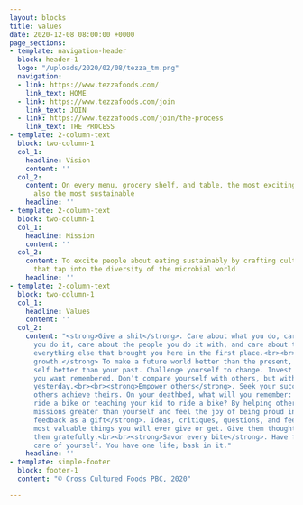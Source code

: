 ```yaml
---
layout: blocks
title: values
date: 2020-12-08 08:00:00 +0000
page_sections:
- template: navigation-header
  block: header-1
  logo: "/uploads/2020/02/08/tezza_tm.png"
  navigation:
  - link: https://www.tezzafoods.com/
    link_text: HOME
  - link: https://www.tezzafoods.com/join
    link_text: JOIN
  - link: https://www.tezzafoods.com/join/the-process
    link_text: THE PROCESS
- template: 2-column-text
  block: two-column-1
  col_1:
    headline: Vision
    content: ''
  col_2:
    content: On every menu, grocery shelf, and table, the most exciting foods are
      also the most sustainable
    headline: ''
- template: 2-column-text
  block: two-column-1
  col_1:
    headline: Mission
    content: ''
  col_2:
    content: To excite people about eating sustainably by crafting cultured foods
      that tap into the diversity of the microbial world
    headline: ''
- template: 2-column-text
  block: two-column-1
  col_1:
    headline: Values
    content: ''
  col_2:
    content: "<strong>Give a shit</strong>. Care about what you do, care about how
      you do it, care about the people you do it with, and care about the planet and
      everything else that brought you here in the first place.<br><br><strong>Log
      growth.</strong> To make a future world better than the present, make your present
      self better than your past. Challenge yourself to change. Invest in the person
      you want remembered. Don’t compare yourself with others, but with who you were
      yesterday.<br><br><strong>Empower others</strong>. Seek your success by helping
      others achieve theirs. On your deathbed, what will you remember: learning to
      ride a bike or teaching your kid to ride a bike? By helping others, you achieve
      missions greater than yourself and feel the joy of being proud instead of pompous.<br><br><strong>Treat
      feedback as a gift</strong>. Ideas, critiques, questions, and feelings are the
      most valuable things you will ever give or get. Give them thoughtfully and receive
      them gratefully.<br><br><strong>Savor every bite</strong>. Have fun and take
      care of yourself. You have one life; bask in it."
    headline: ''
- template: simple-footer
  block: footer-1
  content: "© Cross Cultured Foods PBC, 2020"

---
```

